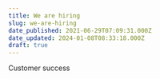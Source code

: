 ```yaml
---
title: We are hiring
slug: we-are-hiring
date_published: 2021-06-29T07:09:31.000Z
date_updated: 2024-01-08T08:33:18.000Z
draft: true
---
```


Customer success 
